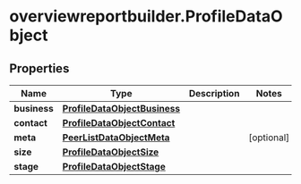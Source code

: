 # overviewreportbuilder.ProfileDataObject

## Properties

Name | Type | Description | Notes
------------ | ------------- | ------------- | -------------
**business** | [**ProfileDataObjectBusiness**](ProfileDataObjectBusiness.md) |  | 
**contact** | [**ProfileDataObjectContact**](ProfileDataObjectContact.md) |  | 
**meta** | [**PeerListDataObjectMeta**](PeerListDataObjectMeta.md) |  | [optional] 
**size** | [**ProfileDataObjectSize**](ProfileDataObjectSize.md) |  | 
**stage** | [**ProfileDataObjectStage**](ProfileDataObjectStage.md) |  | 


